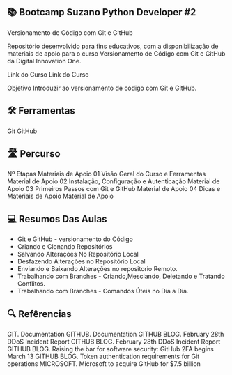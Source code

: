 
## 📚 Bootcamp Suzano Python Developer #2

 Versionamento de Código com Git e GitHub

Repositório desenvolvido para fins educativos, com a disponibilização de materiais de apoio para o curso Versionamento de Código com Git e GitHub da Digital Innovation One.

Link do Curso Link do Curso

Objetivo
Introduzir ao versionamento de código com Git e GitHub.

## 🛠 Ferramentas
Git GitHub

## 🛣 Percurso
Nº	Etapas	Materiais de Apoio
01	Visão Geral do Curso e Ferramentas	Material de Apoio
02	Instalação, Configuração e Autenticação	Material de Apoio
03	Primeiros Passos com Git e GitHub	Material de Apoio
04	Dicas e Materiais de Apoio	Material de Apoio

## 💻 Resumos Das Aulas

* Git e GitHub - versionamento do Código
* Criando e Clonando Repositórios
* Salvando Alterações No Repositório Local
* Desfazendo Alterações no Repositório Local
* Enviando e Baixando Alterações no repositorio Remoto.
* Trabalhando com Branches - Criando,Mesclando, Deletando e Tratando Conflitos.
* Trabalhando com Branches - Comandos Úteis no Dia a Dia.


## 🔍 Refêrencias
GIT. Documentation
GITHUB. Documentation
GITHUB BLOG. February 28th DDoS Incident Report
GITHUB BLOG. February 28th DDoS Incident Report
GITHUB BLOG. Raising the bar for software security: GitHub 2FA begins March 13
GITHUB BLOG. Token authentication requirements for Git operations
MICROSOFT. Microsoft to acquire GitHub for $7.5 billion